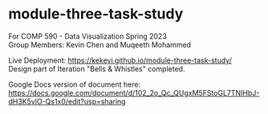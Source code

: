 # module-three-task-study
For COMP 590 - Data Visualization Spring 2023  
Group Members: Kevin Chen and Muqeeth Mohammed

Live Deployment: https://kekevi.github.io/module-three-task-study/  
Design part of Iteration "Bells & Whistles" completed.

Google Docs version of document here: https://docs.google.com/document/d/102_2o_Qc_QUgxM5FStoGL7TNIHbJ-dH3K5vlO-Qs1x0/edit?usp=sharing
